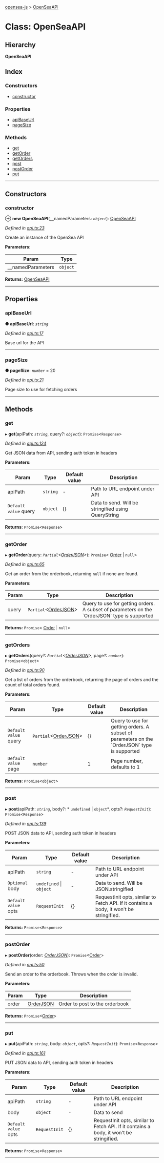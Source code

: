 [opensea-js](../README.md) > [OpenSeaAPI](../classes/openseaapi.md)

# Class: OpenSeaAPI

## Hierarchy

**OpenSeaAPI**

## Index

### Constructors

* [constructor](openseaapi.md#constructor)

### Properties

* [apiBaseUrl](openseaapi.md#apibaseurl)
* [pageSize](openseaapi.md#pagesize)

### Methods

* [get](openseaapi.md#get)
* [getOrder](openseaapi.md#getorder)
* [getOrders](openseaapi.md#getorders)
* [post](openseaapi.md#post)
* [postOrder](openseaapi.md#postorder)
* [put](openseaapi.md#put)

---

## Constructors

<a id="constructor"></a>

###  constructor

⊕ **new OpenSeaAPI**(__namedParameters: *`object`*): [OpenSeaAPI](openseaapi.md)

*Defined in [api.ts:23](https://github.com/ProjectOpenSea/opensea-js/blob/f609fb2/src/api.ts#L23)*

Create an instance of the OpenSea API

**Parameters:**

| Param | Type |
| ------ | ------ |
| __namedParameters | `object` |

**Returns:** [OpenSeaAPI](openseaapi.md)

___

## Properties

<a id="apibaseurl"></a>

###  apiBaseUrl

**● apiBaseUrl**: *`string`*

*Defined in [api.ts:17](https://github.com/ProjectOpenSea/opensea-js/blob/f609fb2/src/api.ts#L17)*

Base url for the API

___
<a id="pagesize"></a>

###  pageSize

**● pageSize**: *`number`* = 20

*Defined in [api.ts:21](https://github.com/ProjectOpenSea/opensea-js/blob/f609fb2/src/api.ts#L21)*

Page size to use for fetching orders

___

## Methods

<a id="get"></a>

###  get

▸ **get**(apiPath: *`string`*, query?: *`object`*): `Promise`<`Response`>

*Defined in [api.ts:124](https://github.com/ProjectOpenSea/opensea-js/blob/f609fb2/src/api.ts#L124)*

Get JSON data from API, sending auth token in headers

**Parameters:**

| Param | Type | Default value | Description |
| ------ | ------ | ------ | ------ |
| apiPath | `string` | - |  Path to URL endpoint under API |
| `Default value` query | `object` |  {} |  Data to send. Will be stringified using QueryString |

**Returns:** `Promise`<`Response`>

___
<a id="getorder"></a>

###  getOrder

▸ **getOrder**(query: *`Partial`<[OrderJSON](../interfaces/orderjson.md)>*): `Promise`< [Order](../interfaces/order.md) &#124; `null`>

*Defined in [api.ts:65](https://github.com/ProjectOpenSea/opensea-js/blob/f609fb2/src/api.ts#L65)*

Get an order from the orderbook, returning `null` if none are found.

**Parameters:**

| Param | Type | Description |
| ------ | ------ | ------ |
| query | `Partial`<[OrderJSON](../interfaces/orderjson.md)> |  Query to use for getting orders. A subset of parameters on the \`OrderJSON\` type is supported |

**Returns:** `Promise`< [Order](../interfaces/order.md) &#124; `null`>

___
<a id="getorders"></a>

###  getOrders

▸ **getOrders**(query?: *`Partial`<[OrderJSON](../interfaces/orderjson.md)>*, page?: *`number`*): `Promise`<`object`>

*Defined in [api.ts:90](https://github.com/ProjectOpenSea/opensea-js/blob/f609fb2/src/api.ts#L90)*

Get a list of orders from the orderbook, returning the page of orders and the count of total orders found.

**Parameters:**

| Param | Type | Default value | Description |
| ------ | ------ | ------ | ------ |
| `Default value` query | `Partial`<[OrderJSON](../interfaces/orderjson.md)> |  {} |  Query to use for getting orders. A subset of parameters on the \`OrderJSON\` type is supported |
| `Default value` page | `number` | 1 |  Page number, defaults to 1 |

**Returns:** `Promise`<`object`>

___
<a id="post"></a>

###  post

▸ **post**(apiPath: *`string`*, body?: * `undefined` &#124; `object`*, opts?: *`RequestInit`*): `Promise`<`Response`>

*Defined in [api.ts:139](https://github.com/ProjectOpenSea/opensea-js/blob/f609fb2/src/api.ts#L139)*

POST JSON data to API, sending auth token in headers

**Parameters:**

| Param | Type | Default value | Description |
| ------ | ------ | ------ | ------ |
| apiPath | `string` | - |  Path to URL endpoint under API |
| `Optional` body |  `undefined` &#124; `object`| - |  Data to send. Will be JSON.stringified |
| `Default value` opts | `RequestInit` |  {} |  RequestInit opts, similar to Fetch API. If it contains a body, it won't be stringified. |

**Returns:** `Promise`<`Response`>

___
<a id="postorder"></a>

###  postOrder

▸ **postOrder**(order: *[OrderJSON](../interfaces/orderjson.md)*): `Promise`<[Order](../interfaces/order.md)>

*Defined in [api.ts:50](https://github.com/ProjectOpenSea/opensea-js/blob/f609fb2/src/api.ts#L50)*

Send an order to the orderbook. Throws when the order is invalid.

**Parameters:**

| Param | Type | Description |
| ------ | ------ | ------ |
| order | [OrderJSON](../interfaces/orderjson.md) |  Order to post to the orderbook |

**Returns:** `Promise`<[Order](../interfaces/order.md)>

___
<a id="put"></a>

###  put

▸ **put**(apiPath: *`string`*, body: *`object`*, opts?: *`RequestInit`*): `Promise`<`Response`>

*Defined in [api.ts:161](https://github.com/ProjectOpenSea/opensea-js/blob/f609fb2/src/api.ts#L161)*

PUT JSON data to API, sending auth token in headers

**Parameters:**

| Param | Type | Default value | Description |
| ------ | ------ | ------ | ------ |
| apiPath | `string` | - |  Path to URL endpoint under API |
| body | `object` | - |  Data to send |
| `Default value` opts | `RequestInit` |  {} |  RequestInit opts, similar to Fetch API. If it contains a body, it won't be stringified. |

**Returns:** `Promise`<`Response`>

___

